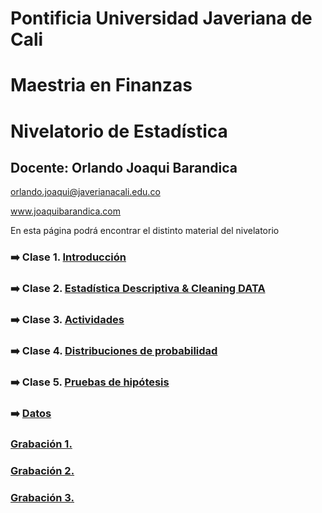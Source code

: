 # Pontificia Universidad Javeriana de Cali
# Maestria en Finanzas
# Nivelatorio de Estadística


## Docente: Orlando Joaqui Barandica 
orlando.joaqui@javerianacali.edu.co

www.joaquibarandica.com

En esta página podrá encontrar el distinto material del nivelatorio


### ➡️ Clase 1. [Introducción](https://juniorjb5.github.io/PUJ-Niv-Estadistica/Class_1/Class_1.html#1)

### ➡️ Clase 2. [Estadística Descriptiva & Cleaning DATA](https://juniorjb5.github.io/PUJ-Niv-Estadistica/Class_2/Class_2.html#1)

### ➡️ Clase 3. [Actividades](https://juniorjb5.github.io/PUJ-Niv-Estadistica/Class_3/Class_3.html)

### ➡️ Clase 4. [Distribuciones de probabilidad](https://juniorjb5.github.io/PUJ-Niv-Estadistica/Class_4/Class_4.html)

### ➡️ Clase 5. [Pruebas de hipótesis](https://juniorjb5.github.io/PUJ-Niv-Estadistica/Class_5/Class_5.html)

### ➡️ [Datos](https://correounivalleeduco-my.sharepoint.com/:f:/g/personal/orlando_joaqui_correounivalle_edu_co/El-obeIY-NJLtFvl8qspVq0Bh6SejVvJQFupztlZLvr-cQ?e=pScuMy)


### [Grabación 1.](https://correounivalleeduco-my.sharepoint.com/:v:/g/personal/orlando_joaqui_correounivalle_edu_co/EaEw5Lx5ir9DqFfL9Oye_ZcBVlcEfjvBmUH7J4lopXxiDg?e=bHcbEW)

### [Grabación 2.](https://correounivalleeduco-my.sharepoint.com/:v:/g/personal/orlando_joaqui_correounivalle_edu_co/EdRVKyD2LzpKlVsPkkk6QDgBbRNLxe9h7I0QsXsgyQBXhQ?e=winNdW)

### [Grabación 3.](https://correounivalleeduco-my.sharepoint.com/:v:/g/personal/orlando_joaqui_correounivalle_edu_co/Efe7wndmzZBNua1zUjF-y-4BsWS3E1RgMrRJXbDEOjKYFg?e=YGuER2)
